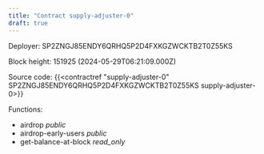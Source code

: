 ```yaml
---
title: "Contract supply-adjuster-0"
draft: true
---
```

Deployer: SP2ZNGJ85ENDY6QRHQ5P2D4FXKGZWCKTB2T0Z55KS


 



Block height: 151925 (2024-05-29T06:21:09.000Z)

Source code: {{<contractref "supply-adjuster-0" SP2ZNGJ85ENDY6QRHQ5P2D4FXKGZWCKTB2T0Z55KS supply-adjuster-0>}}

Functions:

* airdrop _public_
* airdrop-early-users _public_
* get-balance-at-block _read_only_
